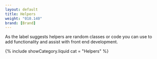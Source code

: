 ```yaml
---
layout: default
title: Helpers
weight: "010.140"
brand: [Brand]
---
```


<div class="col-sm-7 col-sm-offset-5 category-head">
	As the label suggests helpers are random classes or code you can use to add functionality and assist with front end development.
</div>

{% include showCategory.liquid  cat = "Helpers" %}